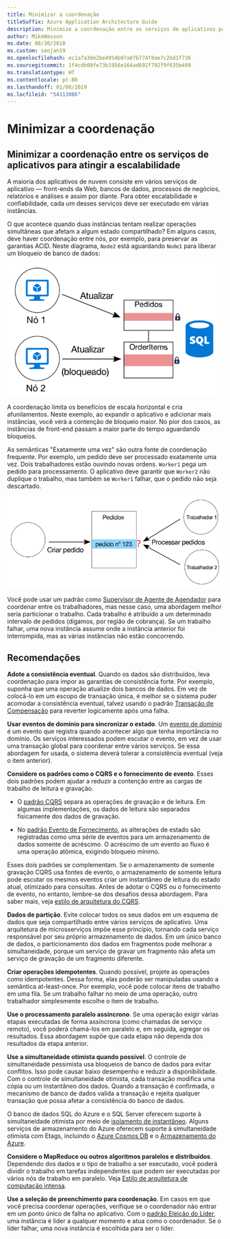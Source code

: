 ```yaml
---
title: Minimizar a coordenação
titleSuffix: Azure Application Architecture Guide
description: Minimize a coordenação entre os serviços de aplicativos para atingir a escalabilidade.
author: MikeWasson
ms.date: 08/30/2018
ms.custom: seojan19
ms.openlocfilehash: ec1a7a3de2be4954b07a87b774f8ae7c2bd1f736
ms.sourcegitcommit: 1f4cdb08fe73b1956e164ad692f792f9f635b409
ms.translationtype: HT
ms.contentlocale: pt-BR
ms.lasthandoff: 01/08/2019
ms.locfileid: "54113086"
---
```

# <a name="minimize-coordination"></a>Minimizar a coordenação

## <a name="minimize-coordination-between-application-services-to-achieve-scalability"></a>Minimizar a coordenação entre os serviços de aplicativos para atingir a escalabilidade

A maioria dos aplicativos de nuvem consiste em vários serviços de aplicativo &mdash; front-ends da Web, bancos de dados, processos de negócios, relatórios e análises e assim por diante. Para obter escalabilidade e confiabilidade, cada um desses serviços deve ser executado em várias instâncias.

O que acontece quando duas instâncias tentam realizar operações simultâneas que afetam a algum estado compartilhado? Em alguns casos, deve haver coordenação entre nós, por exemplo, para preservar as garantias ACID. Neste diagrama, `Node2` está aguardando `Node1` para liberar um bloqueio de banco de dados:

![Diagrama de bloqueio do banco de dados](./images/database-lock.svg)

A coordenação limita os benefícios de escala horizontal e cria afunilamentos. Neste exemplo, ao expandir o aplicativo e adicionar mais instâncias, você verá a contenção de bloqueio maior. No pior dos casos, as instâncias de front-end passam a maior parte do tempo aguardando bloqueios.

As semânticas "Exatamente uma vez" são outra fonte de coordenação frequente. Por exemplo, um pedido deve ser processado exatamente uma vez. Dois trabalhadores estão ouvindo novas ordens. `Worker1` pega um pedido para processamento. O aplicativo deve garantir que `Worker2` não duplique o trabalho, mas também se `Worker1` falhar, que o pedido não seja descartado.

![Diagrama de coordenação](./images/coordination.svg)

Você pode usar um padrão como [Supervisor de Agente de Agendador][sas-pattern] para coordenar entre os trabalhadores, mas nesse caso, uma abordagem melhor seria particionar o trabalho. Cada trabalho é atribuído a um determinado intervalo de pedidos (digamos, por região de cobrança). Se um trabalho falhar, uma nova instância assume onde a instância anterior foi interrompida, mas as várias instâncias não estão concorrendo.

## <a name="recommendations"></a>Recomendações

**Adote a consistência eventual**. Quando os dados são distribuídos, leva coordenação para impor as garantias de consistência forte. Por exemplo, suponha que uma operação atualize dois bancos de dados. Em vez de colocá-lo em um escopo de transação única, é melhor se o sistema puder acomodar a consistência eventual, talvez usando o padrão [Transação de Compensação][compensating-transaction] para reverter logicamente após uma falha.

**Usar eventos de domínio para sincronizar o estado**. Um [evento de domínio][domain-event] é um evento que registra quando acontecer algo que tenha importância no domínio. Os serviços interessados podem escutar o evento, em vez de usar uma transação global para coordenar entre vários serviços. Se essa abordagem for usada, o sistema deverá tolerar a consistência eventual (veja o item anterior).

**Considere os padrões como o CQRS e o fornecimento de evento**. Esses dois padrões podem ajudar a reduzir a contenção entre as cargas de trabalho de leitura e gravação.

- O [padrão CQRS][cqrs-pattern] separa as operações de gravação e de leitura. Em algumas implementações, os dados de leitura são separados fisicamente dos dados de gravação.

- No [padrão Evento de Fornecimento][event-sourcing], as alterações de estado são registradas como uma série de eventos para um armazenamento de dados somente de acréscimo. O acréscimo de um evento ao fluxo é uma operação atômica, exigindo bloqueio mínimo.

Esses dois padrões se complementam. Se o armazenamento de somente gravação CQRS usa fontes de evento, o armazenamento de somente leitura pode escutar os mesmos eventos criar um instantâneo de leitura do estado atual, otimizado para consultas. Antes de adotar o CQRS ou o fornecimento de evento, no entanto, lembre-se dos desafios dessa abordagem. Para saber mais, veja [estilo de arquitetura do CQRS][cqrs-style].

**Dados de partição**.  Evite colocar todos os seus dados em um esquema de dados que seja compartilhado entre vários serviços de aplicativo. Uma arquitetura de microsserviços impõe esse princípio, tornando cada serviço responsável por seu próprio armazenamento de dados. Em um único banco de dados, o particionamento dos dados em fragmentos pode melhorar a simultaneidade, porque um serviço de gravar um fragmento não afeta um serviço de gravação de um fragmento diferente.

**Criar operações idempotentes**. Quando possível, projete as operações como idempotentes. Dessa forma, elas poderão ser manipuladas usando a semântica at-least-once. Por exemplo, você pode colocar itens de trabalho em uma fila. Se um trabalho falhar no meio de uma operação, outro trabalhador simplesmente escolhe o item de trabalho.

**Use o processamento paralelo assíncrono**. Se uma operação exigir várias etapas executadas de forma assíncrona (como chamadas de serviço remoto), você poderá chamá-los em paralelo e, em seguida, agregar os resultados. Essa abordagem supõe que cada etapa não dependa dos resultados da etapa anterior.

**Use a simultaneidade otimista quando possível**. O controle de simultaneidade pessimista usa bloqueios de banco de dados para evitar conflitos. Isso pode causar baixo desempenho e reduzir a disponibilidade. Com o controle de simultaneidade otimista, cada transação modifica uma cópia ou um instantâneo dos dados. Quando a transação é confirmada, o mecanismo de banco de dados valida a transação e rejeita qualquer transação que possa afetar a consistência do banco de dados.

O banco de dados SQL do Azure e o SQL Server oferecem suporte à simultaneidade otimista por meio de [isolamento de instantâneo][sql-snapshot-isolation]. Alguns serviços de armazenamento do Azure oferecem suporte à simultaneidade otimista com Etags, incluindo o [Azure Cosmos DB][cosmosdb-faq] e o [Armazenamento do Azure][storage-concurrency].

**Considere o MapReduce ou outros algoritmos paralelos e distribuídos**. Dependendo dos dados e o tipo de trabalho a ser executado, você poderá dividir o trabalho em tarefas independentes que podem ser executadas por vários nós de trabalho em paralelo. Veja [Estilo de arquitetura de computação intensa][big-compute].

**Use a seleção de preenchimento para coordenação**. Em casos em que você precisa coordenar operações, verifique se o coordenador não entrar em um ponto único de falha no aplicativo. Com o [padrão Eleição do Líder][leader-election], uma instância é líder a qualquer momento e atua como o coordenador. Se o líder falhar, uma nova instância é escolhida para ser o líder.

<!-- links -->

[big-compute]: ../architecture-styles/big-compute.md
[compensating-transaction]: ../../patterns/compensating-transaction.md
[cqrs-style]: ../architecture-styles/cqrs.md
[cqrs-pattern]: ../../patterns/cqrs.md
[cosmosdb-faq]: /azure/cosmos-db/faq
[domain-event]: https://martinfowler.com/eaaDev/DomainEvent.html
[event-sourcing]: ../../patterns/event-sourcing.md
[leader-election]: ../../patterns/leader-election.md
[sas-pattern]: ../../patterns/scheduler-agent-supervisor.md
[sql-snapshot-isolation]: /sql/t-sql/statements/set-transaction-isolation-level-transact-sql
[storage-concurrency]: https://azure.microsoft.com/blog/managing-concurrency-in-microsoft-azure-storage-2/